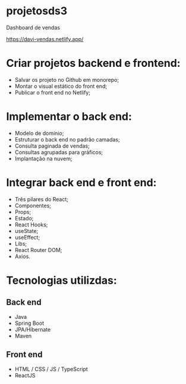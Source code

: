 # projetosds3
Dashboard de vendas

https://davi-vendas.netlify.app/

# Criar projetos backend e frontend:

 - Salvar os projeto no Github em monorepo;
 - Montar o visual estático do front end;
 - Publicar o front end no Netlify;

# Implementar o back end:

 - Modelo de domínio;
 - Estruturar o back end no padrão camadas;
 - Consulta paginada de vendas;
 - Consultas agrupadas para gráficos;
 - Implantação na nuvem;

# Integrar back end e front end:

 - Três pilares do React;
 - Componentes;
 - Props;
 - Estado;
 - React Hooks;
 - useState;
 - useEffect;
 - Libs;
 - React Router DOM;
 - Axios.

# Tecnologias utilizdas:
## Back end
 - Java
 - Spring Boot
 - JPA/Hibernate
 - Maven
## Front end
 - HTML / CSS / JS / TypeScript
 - ReactJS
